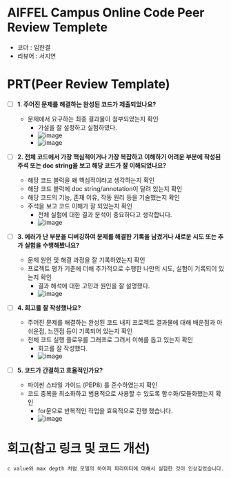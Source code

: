 # AIFFEL Campus Online Code Peer Review Templete
- 코더 : 임한결
- 리뷰어 : 서지연


# PRT(Peer Review Template)
- [ ]  **1. 주어진 문제를 해결하는 완성된 코드가 제출되었나요?**
    - 문제에서 요구하는 최종 결과물이 첨부되었는지 확인
        - 가설을 잘 설정하고 실험하였다.
        - ![image](https://github.com/user-attachments/assets/1a3d5d7b-543d-4f53-8c39-57e1bd49fa7b)
        - ![image](https://github.com/user-attachments/assets/c0383ca5-50bd-446a-9654-a7b94a4901fc)


- [ ]  **2. 전체 코드에서 가장 핵심적이거나 가장 복잡하고 이해하기 어려운 부분에 작성된 
주석 또는 doc string을 보고 해당 코드가 잘 이해되었나요?**
    - 해당 코드 블럭을 왜 핵심적이라고 생각하는지 확인
    - 해당 코드 블럭에 doc string/annotation이 달려 있는지 확인
    - 해당 코드의 기능, 존재 이유, 작동 원리 등을 기술했는지 확인
    - 주석을 보고 코드 이해가 잘 되었는지 확인
        - 전체 실험에 대한 결과 분석이 중요하다고 생각합니다.
        - ![image](https://github.com/user-attachments/assets/99afac8c-76d0-4e2c-a6b9-f23756b604ef)

        
- [ ]  **3. 에러가 난 부분을 디버깅하여 문제를 해결한 기록을 남겼거나
새로운 시도 또는 추가 실험을 수행해봤나요?**
    - 문제 원인 및 해결 과정을 잘 기록하였는지 확인
    - 프로젝트 평가 기준에 더해 추가적으로 수행한 나만의 시도, 
    실험이 기록되어 있는지 확인
        - 결과 해석에 대한 고민과 원인을 잘 설명했다.
        - ![image](https://github.com/user-attachments/assets/b86fc045-13d0-45c1-baac-ecba5873ae18)

        
- [ ]  **4. 회고를 잘 작성했나요?**
    - 주어진 문제를 해결하는 완성된 코드 내지 프로젝트 결과물에 대해
    배운점과 아쉬운점, 느낀점 등이 기록되어 있는지 확인
    - 전체 코드 실행 플로우를 그래프로 그려서 이해를 돕고 있는지 확인
        - 회고를 잘 작성했다.
        - ![image](https://github.com/user-attachments/assets/5206da85-184a-4592-b742-194beb7e3342)

        
- [ ]  **5. 코드가 간결하고 효율적인가요?**
    - 파이썬 스타일 가이드 (PEP8) 를 준수하였는지 확인
    - 코드 중복을 최소화하고 범용적으로 사용할 수 있도록 함수화/모듈화했는지 확인
        - for문으로 반복적인 작업을 효육적으로 진행 했습니다.
        - ![image](https://github.com/user-attachments/assets/85e3cdcc-64fb-4356-9bd8-000f086e12b7)


# 회고(참고 링크 및 코드 개선)
```
c value와 max depth 처럼 모델의 하이퍼 파라미터에 대해서 실험한 것이 인상깊었습니다. 
```
